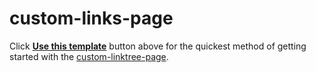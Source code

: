 # custom-links-page

Click [**Use this template**](https://github.com/Harindulk/custom-linktree-page/generate) button above for the quickest method of getting started with the [custom-linktree-page](https://github.com/Harindulk/custom-links-page).
